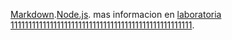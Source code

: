 [Markdown](https://es.wikipedia.org/wiki/Markdow).[Node.js](https://nodejs.org/). mas informacion en [laboratoria 111111111111111111111111111111111111111111111111111](https://www.laboratoria.com).